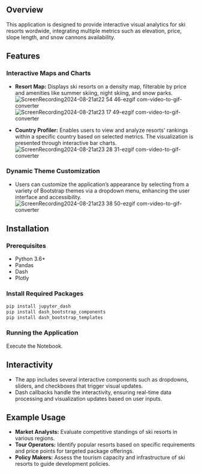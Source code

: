 ## Overview

This application is designed to provide interactive visual analytics for ski resorts wordwide, integrating multiple metrics such as elevation, price, slope length, and snow cannons availability.

## Features

### Interactive Maps and Charts
- **Resort Map:** Displays ski resorts on a density map, filterable by price and amenities like summer skiing, night skiing, and snow parks.
 ![ScreenRecording2024-08-21at22 54 46-ezgif com-video-to-gif-converter](https://github.com/user-attachments/assets/be402c40-43a7-482e-985d-002d2a6b25b4)
 ![ScreenRecording2024-08-21at23 17 49-ezgif com-video-to-gif-converter](https://github.com/user-attachments/assets/16d95ede-6f70-4b1c-ac0a-078c6d437ca8)

- **Country Profiler:** Enables users to view and analyze resorts' rankings within a specific country based on selected metrics. The visualization is presented through interactive bar charts.
 ![ScreenRecording2024-08-21at23 28 31-ezgif com-video-to-gif-converter](https://github.com/user-attachments/assets/aa1572ee-6dfe-493d-a5fc-db923a0e8b3b)

### Dynamic Theme Customization
- Users can customize the application’s appearance by selecting from a variety of Bootstrap themes via a dropdown menu, enhancing the user interface and accessibility.
 ![ScreenRecording2024-08-21at23 38 50-ezgif com-video-to-gif-converter](https://github.com/user-attachments/assets/6831c00e-e27a-40c7-a7ab-c7595801871e)
  
## Installation

### Prerequisites
- Python 3.6+
- Pandas
- Dash
- Plotly

### Install Required Packages
```bash
pip install jupyter_dash
pip install dash_bootstrap_components
pip install dash_bootstrap_templates
```

### Running the Application
Execute the Notebook.

## Interactivity

- The app includes several interactive components such as dropdowns, sliders, and checkboxes that trigger visual updates.
- Dash callbacks handle the interactivity, ensuring real-time data processing and visualization updates based on user inputs.

## Example Usage

- **Market Analysts:** Evaluate competitive standings of ski resorts in various regions.
- **Tour Operators:** Identify popular resorts based on specific requirements and price points for targeted package offerings.
- **Policy Makers:** Assess the tourism capacity and infrastructure of ski resorts to guide development policies.
